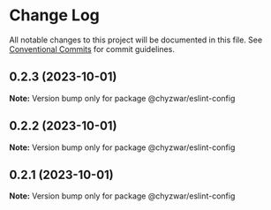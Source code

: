 # Change Log

All notable changes to this project will be documented in this file.
See [Conventional Commits](https://conventionalcommits.org) for commit guidelines.

## 0.2.3 (2023-10-01)

**Note:** Version bump only for package @chyzwar/eslint-config





## 0.2.2 (2023-10-01)

**Note:** Version bump only for package @chyzwar/eslint-config





## 0.2.1 (2023-10-01)

**Note:** Version bump only for package @chyzwar/eslint-config
